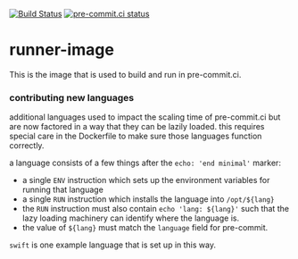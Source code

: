 [![Build Status](https://github.com/pre-commit-ci/runner-image/workflows/main/badge.svg)](https://github.com/pre-commit-ci/runner-image/actions)
[![pre-commit.ci status](https://results.pre-commit.ci/badge/github/pre-commit-ci/runner-image/main.svg)](https://results.pre-commit.ci/latest/github/pre-commit-ci/runner-image/main)

runner-image
============

This is the image that is used to build and run in pre-commit.ci.

### contributing new languages

additional languages used to impact the scaling time of pre-commit.ci but
are now factored in a way that they can be lazily loaded.  this requires
special care in the Dockerfile to make sure those languages function correctly.

a language consists of a few things after the `echo: 'end minimal'` marker:

- a single `ENV` instruction which sets up the environment variables for
  running that language
- a single `RUN` instruction which installs the language into `/opt/${lang}`
- the `RUN` instruction must also contain `echo 'lang: ${lang}'` such that
  the lazy loading machinery can identify where the language is.
- the value of `${lang}` must match the `language` field for pre-commit.

`swift` is one example language that is set up in this way.
